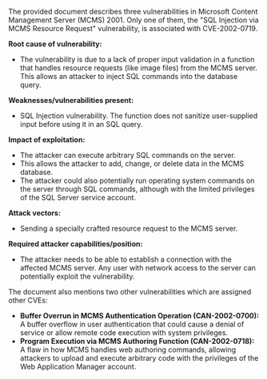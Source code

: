 The provided document describes three vulnerabilities in Microsoft Content Management Server (MCMS) 2001. Only one of them, the "SQL Injection via MCMS Resource Request" vulnerability, is associated with CVE-2002-0719.

**Root cause of vulnerability:**
- The vulnerability is due to a lack of proper input validation in a function that handles resource requests (like image files) from the MCMS server. This allows an attacker to inject SQL commands into the database query.

**Weaknesses/vulnerabilities present:**
- SQL Injection vulnerability. The function does not sanitize user-supplied input before using it in an SQL query.

**Impact of exploitation:**
- The attacker can execute arbitrary SQL commands on the server.
- This allows the attacker to add, change, or delete data in the MCMS database.
- The attacker could also potentially run operating system commands on the server through SQL commands, although with the limited privileges of the SQL Server service account.

**Attack vectors:**
- Sending a specially crafted resource request to the MCMS server.

**Required attacker capabilities/position:**
- The attacker needs to be able to establish a connection with the affected MCMS server. Any user with network access to the server can potentially exploit the vulnerability.

The document also mentions two other vulnerabilities which are assigned other CVEs:
- **Buffer Overrun in MCMS Authentication Operation (CAN-2002-0700):** A buffer overflow in user authentication that could cause a denial of service or allow remote code execution with system privileges.
- **Program Execution via MCMS Authoring Function (CAN-2002-0718):**  A flaw in how MCMS handles web authoring commands, allowing attackers to upload and execute arbitrary code with the privileges of the Web Application Manager account.
